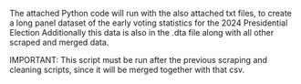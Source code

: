 The attached Python code will run with the also attached txt files, to create a long panel dataset of the early voting statistics for the 2024 Presidential Election
Additionally this data is also in the .dta file along with all other scraped and merged data.


IMPORTANT: This script must be run after the previous scraping and cleaning scripts, since it will be merged together with that csv.
